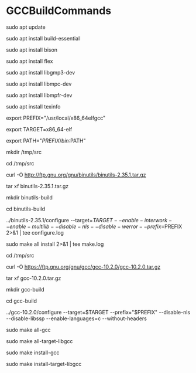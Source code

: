 # GCCBuildCommands


sudo apt update

sudo apt install build-essential

sudo apt install bison

sudo apt install flex

sudo apt install libgmp3-dev

sudo apt install libmpc-dev

sudo apt install libmpfr-dev

sudo apt install texinfo


export PREFIX="/usr/local/x86_64elfgcc"

export TARGET=x86_64-elf

export PATH="$PREFIX/bin:$PATH"


mkdir /tmp/src

cd /tmp/src

curl -O http://ftp.gnu.org/gnu/binutils/binutils-2.35.1.tar.gz

tar xf binutils-2.35.1.tar.gz

mkdir binutils-build

cd binutils-build

../binutils-2.35.1/configure --target=$TARGET --enable-interwork --enable-multilib --disable-nls --disable-werror --prefix=$PREFIX 2>&1 | tee configure.log

sudo make all install 2>&1 | tee make.log 


cd /tmp/src

curl -O https://ftp.gnu.org/gnu/gcc/gcc-10.2.0/gcc-10.2.0.tar.gz

tar xf gcc-10.2.0.tar.gz

mkdir gcc-build

cd gcc-build

../gcc-10.2.0/configure --target=$TARGET --prefix="$PREFIX" --disable-nls --disable-libssp --enable-languages=c --without-headers


sudo make all-gcc

sudo make all-target-libgcc 

sudo make install-gcc 

sudo make install-target-libgcc 

